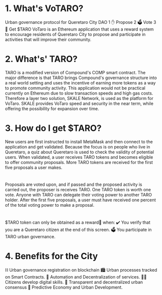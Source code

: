 # 1. What's VoTARO?
Urban governance protocol for Queretaro City DAO
1 ✋ Propose
2 🗳️ Vote
3 🥇 Get $TARO
VoTaro is an Ethereum application that uses a reward system to encourage residents of Queretaro City to propose and participate in activities that will improve their community.
#
# 2. What's' TARO?
TARO is a modified version of Compound's COMP smart contract. The major difference is that TARO brings Compound's governance structure into a real world setting and uses the incentive of earning more tokens as a way to promote community activity.
This application would not be practical currently on Ethereum due to slow transaction speeds and high gas costs. Therefore a layer two solution, SKALE Network, is used as the platform for VoTaro. SKALE provides VoTaro speed and security in the near term, while offering the possibility for expansion over time.
#
# 3. How do I get $TARO?
New users are first instructed to install MetaMask and then connect to the application and get validated. Because the focus is on people who live in Queretaro, a quiz about Queretaro is used to check the validity of potential users. When validated, a user receives TARO tokens and becomes eligible to offer community proposals. More TARO tokens are received for the first five proposals a user makes.
#
Proposals are voted upon, and if passed and the proposed activity is carried out, the proposer is receives TARO. One TARO token is worth one vote. Anyone with TARO can delegate their voting power to another TARO holder. After the first five proposals, a user must have received one percent of the total voting power to make a proposal.
#
$TARO token can only be obtained as a reward🥇 when:
✔️ You verify that you are a Queretaro citizen at the end of this screen.
🗳️ You participate in TARO urban governance.
#
# 4. Benefits for the City
⛓️ Urban governance registration on blockchain
🏙️ Urban processes tracked on Smart Contracts.
🤖 Automation and Decentralization of services.
🧙‍♂️ Citizens develop digital skills.
🤝 Transparent and decentralized urban consensus
🧬 Predictive Economy and Urban Development.